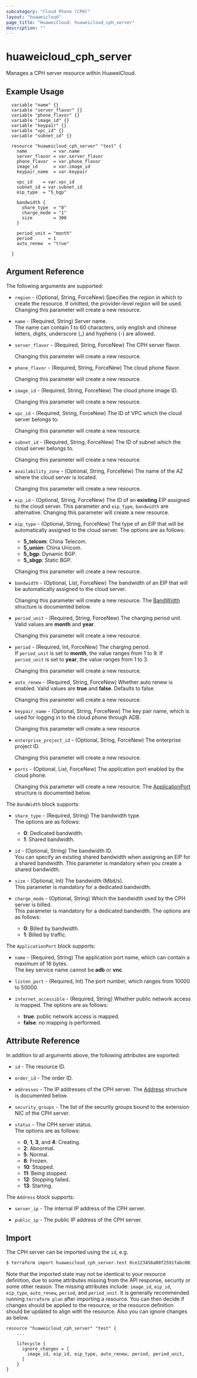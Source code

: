 ```yaml
---
subcategory: "Cloud Phone (CPH)"
layout: "huaweicloud"
page_title: "HuaweiCloud: huaweicloud_cph_server"
description: ""
---
```


# huaweicloud_cph_server

Manages a CPH server resource within HuaweiCloud.  

## Example Usage

```HCL
  variable "name" {}
  variable "server_flavor" {}
  variable "phone_flavor" {}
  variable "image_id" {}
  variable "keypair" {}
  variable "vpc_id" {}
  variable "subnet_id" {}

  resource "huaweicloud_cph_server" "test" {
    name          = var.name
    server_flavor = var.server_flavor
    phone_flavor  = var.phone_flavor
    image_id      = var.image_id
    keypair_name  = var.keypair

    vpc_id    = var.vpc_id
    subnet_id = var.subnet_id
    eip_type  = "5_bgp"

    bandwidth {
      share_type  = "0"
      charge_mode = "1"
      size        = 300
    }

    period_unit = "month"
    period      = 1
    auto_renew  = "true"

  }
```

## Argument Reference

The following arguments are supported:

* `region` - (Optional, String, ForceNew) Specifies the region in which to create the resource.
  If omitted, the provider-level region will be used. Changing this parameter will create a new resource.

* `name` - (Required, String) Server name.  
  The name can contain 1 to 60 characters, only english and chinese letters, digits, underscore (_) and hyphens (-) are
  allowed.

* `server_flavor` - (Required, String, ForceNew) The CPH server flavor.

  Changing this parameter will create a new resource.

* `phone_flavor` - (Required, String, ForceNew) The cloud phone flavor.

  Changing this parameter will create a new resource.
  
* `image_id` - (Required, String, ForceNew) The cloud phone image ID.

  Changing this parameter will create a new resource.

* `vpc_id` - (Required, String, ForceNew) The ID of VPC which the cloud server belongs to.

  Changing this parameter will create a new resource.

* `subnet_id` - (Required, String, ForceNew) The ID of subnet which the cloud server belongs to.

  Changing this parameter will create a new resource.

* `availability_zone` - (Optional, String, ForceNew) The name of the AZ where the cloud server is located.

  Changing this parameter will create a new resource.

* `eip_id` - (Optional, String, ForceNew) The ID of an **existing** EIP assigned to the cloud server.
  This parameter and `eip_type`, `bandwidth` are alternative.
  Changing this parameter will create a new resource.

* `eip_type` - (Optional, String, ForceNew) The type of an EIP that will be automatically assigned to the cloud server.
  The options are as follows:
    + **5_telcom**: China Telecom.
    + **5_union**: China Unicom.
    + **5_bgp**: Dynamic BGP.
    + **5_sbgp**: Static BGP.

  Changing this parameter will create a new resource.

* `bandwidth` - (Optional, List, ForceNew) The bandwidth of an EIP that will be automatically assigned to
  the cloud server.

  Changing this parameter will create a new resource.
  The [BandWidth](#cphServer_BandWidth) structure is documented below.

* `period_unit` - (Required, String, ForceNew) The charging period unit.  
  Valid values are **month** and **year**.

  Changing this parameter will create a new resource.

* `period` - (Required, Int, ForceNew) The charging period.  
  If `period_unit` is set to **month**, the value ranges from 1 to 9.
  If `period_unit` is set to **year**, the value ranges from 1 to 3.

  Changing this parameter will create a new resource.

* `auto_renew` - (Required, String, ForceNew) Whether auto renew is enabled. Valid values are **true** and **false**.
  Defaults to false.  

  Changing this parameter will create a new resource.

* `keypair_name` - (Optional, String, ForceNew) The key pair name, which is used for logging in to
  the cloud phone through ADB.  

  Changing this parameter will create a new resource.

* `enterprise_project_id` - (Optional, String, ForceNew) The enterprise project ID.

  Changing this parameter will create a new resource.

* `ports` - (Optional, List, ForceNew) The application port enabled by the cloud phone.

  Changing this parameter will create a new resource.
  The [ApplicationPort](#cphServer_ApplicationPort) structure is documented below.

<a name="cphServer_BandWidth"></a>
The `BandWidth` block supports:

* `share_type` - (Required, String) The bandwidth type.  
  The options are as follows:
    + **0**: Dedicated bandwidth.
    + **1**: Shared bandwidth.

* `id` - (Optional, String) The bandwidth ID.  
 You can specify an existing shared bandwidth when assigning an EIP for a shared bandwidth.
 This parameter is mandatory when you create a shared bandwidth.

* `size` - (Optional, Int) The bandwidth (Mbit/s).  
 This parameter is mandatory for a dedicated bandwidth.

* `charge_mode` - (Optional, String) Which the bandwidth used by the CPH server is billed.  
 This parameter is mandatory for a dedicated bandwidth.
 The options are as follows:
   + **0**: Billed by bandwidth.
   + **1**: Billed by traffic.

<a name="cphServer_ApplicationPort"></a>
The `ApplicationPort` block supports:

* `name` - (Required, String) The application port name, which can contain a maximum of 16 bytes.  
 The key service name cannot be **adb** or **vnc**.

* `listen_port` - (Required, Int) The port number, which ranges from 10000 to 50000.

* `internet_accessible` - (Required, String) Whether public network access is mapped.
  The options are as follows:
    + **true**: public network access is mapped.
    + **false**: no mapping is performed.

## Attribute Reference

In addition to all arguments above, the following attributes are exported:

* `id` - The resource ID.

* `order_id` - The order ID.

* `addresses` - The IP addresses of the CPH server.
  The [Address](#cphServer_Address) structure is documented below.

* `security_groups` - The list of the security groups bound to the extension NIC of the CPH server.

* `status` - The CPH server status.  
  The options are as follows:
    + **0**, **1**, **3**, and **4**: Creating.
    + **2**: Abnormal.
    + **5**: Normal.
    + **8**: Frozen.
    + **10**: Stopped.
    + **11**: Being stopped.
    + **12**: Stopping failed.
    + **13**: Starting.

<a name="cphServer_Address"></a>
The `Address` block supports:

* `server_ip` - The internal IP address of the CPH server.  

* `public_ip` - The public IP address of the CPH server.  

## Import

The CPH server can be imported using the `id`, e.g.

```bash
$ terraform import huaweicloud_cph_server.test 0ce123456a00f2591fabc00385ff1234
```

Note that the imported state may not be identical to your resource definition, due to some attributes missing from the
API response, security or some other reason. The missing attributes include: `image_id`, `eip_id`, `eip_type`, `auto_renew`,
`period`, and `period_unit`. It is generally recommended running `terraform plan` after importing a resource.
You can then decide if changes should be applied to the resource, or the resource definition should be updated to
align with the resource. Also you can ignore changes as below.

```
resource "huaweicloud_cph_server" "test" {
    ...

    lifecycle {
      ignore_changes = [
        image_id, eip_id, eip_type, auto_renew, period, period_unit,
      ]
    }
}
